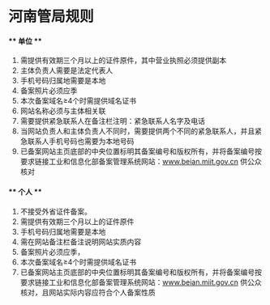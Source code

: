 

# 河南管局规则

<!-- tabs:start -->

#### ** 单位 **

1. 需提供有效期三个月以上的证件原件，其中营业执照必须提供副本                                                                                                                
2. 主体负责人需要是法定代表人                                                                                                                                               
3. 手机号码归属地需要是本地                                                                                                                                    
4. 备案照片必须应季                                                                                                                              
5. 本次备案域名≥4个时需提供域名证书                                                                                                                                   
6. 网站名称必须与主体相关联                                                      
7. 需要提供紧急联系人在备注栏注明：紧急联系人名字及电话
8. 当网站负责人和主体负责人不同时，需要提供两个不同的紧急联系人，并且紧急联系人手机号码也需要为本地号码
9. 已备案网站主页底部的中央位置标明其备案编号和版权所有，并将备案编号按要求链接工业和信息化部备案管理系统网站：www.beian.miit.gov.cn 供公众核对

#### ** 个人 **

1. 不接受外省证件备案。                                                                                                                 
2. 需提供有效期三个月以上的证件原件                                                                                                                        
3. 手机号码归属地需要是本地                                                                                                           
4. 需在网站备注栏备注说明网站实质内容                                                                                      
5. 备案照片必须应季，                                                                                           
6. 本次备案域名≥4个时需提供域名证书                                                                                                      
7. 已备案网站主页底部的中央位置标明其备案编号和版权所有，并将备案编号按要求链接工业和信息化部备案管理系统网站：www.beian.miit.gov.cn 供公众核对，且网站实际内容应符合个人备案性质 

<!-- tabs:end -->